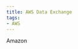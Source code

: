 ```yaml
---
title: AWS Data Exchange
tags:
- AWS
---
```

Amazon

[^1]: **Title:** []()<br>
**Publication:** []()<br>
**Date:** <br>
**Author(s):** []()<br>